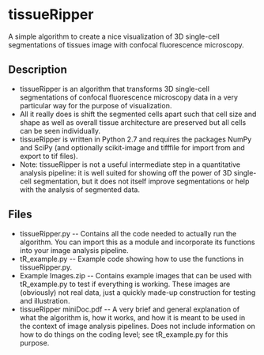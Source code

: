 # tissueRipper
A simple algorithm to create a nice visualization of 3D single-cell segmentations of tissues image with confocal fluorescence microscopy.

## Description
- tissueRipper is	an algorithm that transforms 3D single-cell segmentations of confocal fluorescence microscopy data in a very particular way for the purpose of visualization. 
- All it really does is shift the segmented cells apart such that cell size and shape as well as overall tissue architecture are preserved but all cells can be seen individually. 
- tissueRipper is	written in Python 2.7 and requires the packages NumPy and SciPy (and optionally scikit-image and tifffile for import from and export to tif files).
- Note: tissueRipper is	not	a useful intermediate step in a quantitative analysis pipeline: it is well suited for showing off the power of 3D single-cell segmentation, but it does not itself improve segmentations or help  with the analysis of segmented data.

## Files
- tissueRipper.py           -- Contains all the code needed to actually run the algorithm. You can import this as a module and incorporate its functions into your image analysis pipeline.
- tR_example.py             -- Example code showing how to use the functions in tissueRipper.py.
- Example Images.zip        -- Contains example images that can be used with tR_example.py to test if everything is working. These images are (obviously) not real data, just a quickly made-up construction for testing and illustration.
- tissueRipper miniDoc.pdf  -- A very brief and general explanation of what the algorithm is, how it works, and how it is meant to be used in the context of image analysis pipelines. Does not include information on how to do things on the coding level; see tR_example.py for this purpose.
